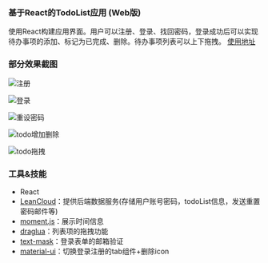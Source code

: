 ### 基于React的TodoList应用 (Web版)
使用React构建应用界面。用户可以注册、登录、找回密码，登录成功后可以实现待办事项的添加、标记为已完成、删除。待办事项列表可以上下拖拽。
[使用地址](https://tangyuhuan.github.io/useTodoList/)
### 部分效果截图
![注册](https://upload-images.jianshu.io/upload_images/6555104-38766a37f98586e8.gif?imageMogr2/auto-orient/strip)

![登录](https://upload-images.jianshu.io/upload_images/6555104-93eaf67f870eadb5.gif?imageMogr2/auto-orient/strip)

![重设密码](https://upload-images.jianshu.io/upload_images/6555104-fd51ccd7e93eed82.gif?imageMogr2/auto-orient/strip)

![todo增加删除](https://upload-images.jianshu.io/upload_images/6555104-6dae0e6f2305ab95.gif?imageMogr2/auto-orient/strip)

![todo拖拽](https://upload-images.jianshu.io/upload_images/6555104-11028f4b1f311da7.gif?imageMogr2/auto-orient/strip)

### 工具&技能
- React
- [LeanCloud](https://leancloud.cn/)：提供后端数据服务(存储用户账号密码，todoList信息，发送重置密码邮件等)
- [moment.js](https://github.com/moment/moment)：展示时间信息
- [draglua](https://github.com/bevacqua/dragula)：列表项的拖拽功能
- [text-mask](https://github.com/text-mask/text-mask)：登录表单的邮箱验证
- [material-ui](https://material-ui.com/)：切换登录注册的tab组件+删除icon


